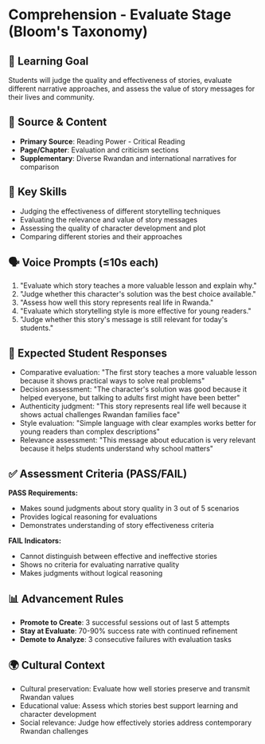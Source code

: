 # Comprehension - Evaluate Stage (Bloom's Taxonomy)

## 🎯 Learning Goal
Students will judge the quality and effectiveness of stories, evaluate different narrative approaches, and assess the value of story messages for their lives and community.

## 📖 Source & Content
- **Primary Source**: Reading Power - Critical Reading
- **Page/Chapter**: Evaluation and criticism sections
- **Supplementary**: Diverse Rwandan and international narratives for comparison

## 🧩 Key Skills
- Judging the effectiveness of different storytelling techniques
- Evaluating the relevance and value of story messages
- Assessing the quality of character development and plot
- Comparing different stories and their approaches

## 🗣️ Voice Prompts (≤10s each)
1. "Evaluate which story teaches a more valuable lesson and explain why."
2. "Judge whether this character's solution was the best choice available."
3. "Assess how well this story represents real life in Rwanda."
4. "Evaluate which storytelling style is more effective for young readers."
5. "Judge whether this story's message is still relevant for today's students."

## 🎤 Expected Student Responses
- Comparative evaluation: "The first story teaches a more valuable lesson because it shows practical ways to solve real problems"
- Decision assessment: "The character's solution was good because it helped everyone, but talking to adults first might have been better"
- Authenticity judgment: "This story represents real life well because it shows actual challenges Rwandan families face"
- Style evaluation: "Simple language with clear examples works better for young readers than complex descriptions"
- Relevance assessment: "This message about education is very relevant because it helps students understand why school matters"

## ✅ Assessment Criteria (PASS/FAIL)
**PASS Requirements:**
- Makes sound judgments about story quality in 3 out of 5 scenarios
- Provides logical reasoning for evaluations
- Demonstrates understanding of story effectiveness criteria

**FAIL Indicators:**
- Cannot distinguish between effective and ineffective stories
- Shows no criteria for evaluating narrative quality
- Makes judgments without logical reasoning

## 📊 Advancement Rules
- **Promote to Create**: 3 successful sessions out of last 5 attempts
- **Stay at Evaluate**: 70-90% success rate with continued refinement
- **Demote to Analyze**: 3 consecutive failures with evaluation tasks

## 🌍 Cultural Context
- Cultural preservation: Evaluate how well stories preserve and transmit Rwandan values
- Educational value: Assess which stories best support learning and character development
- Social relevance: Judge how effectively stories address contemporary Rwandan challenges
